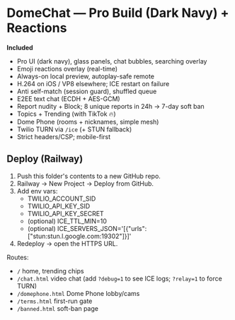 
# DomeChat — Pro Build (Dark Navy) + Reactions

**Included**
- Pro UI (dark navy), glass panels, chat bubbles, searching overlay
- Emoji reactions overlay (real-time)
- Always-on local preview, autoplay-safe remote
- H.264 on iOS / VP8 elsewhere; ICE restart on failure
- Anti self-match (session guard), shuffled queue
- E2EE text chat (ECDH + AES-GCM)
- Report nudity + Block; 8 unique reports in 24h → 7-day soft ban
- Topics + Trending (with TikTok 🔥)
- Dome Phone (rooms + nicknames, simple mesh)
- Twilio TURN via `/ice` (+ STUN fallback)
- Strict headers/CSP; mobile-first

## Deploy (Railway)
1) Push this folder's contents to a new GitHub repo.
2) Railway → New Project → Deploy from GitHub.
3) Add env vars:
   - TWILIO_ACCOUNT_SID
   - TWILIO_API_KEY_SID
   - TWILIO_API_KEY_SECRET
   - (optional) ICE_TTL_MIN=10
   - (optional) ICE_SERVERS_JSON='[{"urls":["stun:stun.l.google.com:19302"]}]'
4) Redeploy → open the HTTPS URL.

Routes:
- `/` home, trending chips
- `/chat.html` video chat (add `?debug=1` to see ICE logs; `?relay=1` to force TURN)
- `/domephone.html` Dome Phone lobby/cams
- `/terms.html` first-run gate
- `/banned.html` soft-ban page
